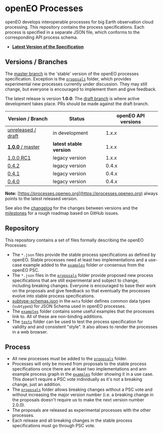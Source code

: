 # openEO Processes

openEO develops interoperable processes for big Earth observation cloud processing. This repository contains the process specifications. Each process is specified in a separate JSON file, which conforms to the corresponding API process schema.

* **[Latest Version of the Specification](https://processes.openeo.org)**

## Versions / Branches

The [master branch](https://github.com/Open-EO/openeo-processes/tree/master) is the 'stable' version of the openEO processes specification. Exception is the [`proposals`](proposals/) folder, which provides experimental new processes currently under discussion. They may still change, but everyone is encouraged to implement them and give feedback.

The latest release is version **1.0.0**. The [draft branch](https://github.com/Open-EO/openeo-processes/tree/draft) is where active development takes place. PRs should be made against the draft branch.

| Version / Branch                                             | Status                    | openEO API versions |
| ------------------------------------------------------------ | ------------------------- | ------------------- |
| [unreleased / draft](https://processes.openeo.org/draft)     | in development            | 1.x.x               |
| [**1.0.0** / master](https://processes.openeo.org/1.0.0/)    | **latest stable version** | 1.x.x               |
| [1.0.0 RC1](https://processes.openeo.org/1.0.0-rc.1/)        | legacy version            | 1.x.x               |
| [0.4.2](https://processes.openeo.org/0.4.2/)                 | legacy version            | 0.4.x               |
| [0.4.1](https://processes.openeo.org/0.4.1/)                 | legacy version            | 0.4.x               |
| [0.4.0](https://processes.openeo.org/0.4.0/)                 | legacy version            | 0.4.x               |

**Note:** [https://processes.openeo.org](https://processes.openeo.org) always points to the latest released version.

See also the [changelog](CHANGELOG.md) for the changes between versions and the [milestones](https://github.com/Open-EO/openeo-processes/milestones) for a rough roadmap based on GitHub issues.

## Repository

This repository contains a set of files formally describing the openEO Processes:

* The `*.json` files provide the stable process specifications as defined by openEO. Stable processes need at least two implementations and a use-case example added to the [`examples`](examples/) folder *or* consensus from the openEO PSC.
* The `*.json` files in the [`proposals`](proposals/) folder provide proposed new process specifications that are still experimental and subject to change, including breaking changes. Everyone is encouraged to base their work on the proposals and give feedback so that eventually the processes evolve into stable process specifications.
* [subtype-schemas.json](meta/subtype-schemas.json) in the `meta` folder defines common data types (`subtype`s) for JSON Schema used in openEO processes.
* The [`examples`](examples/) folder contains some useful examples that the processes link to. All of these are non-binding additions.
* The [`tests`](tests/) folder can be used to test the process specification for validity and and consistent "style". It also allows to render the processes in a web browser.


## Process

* All new processes must be added to the [`proposals`](proposals/) folder.
* Processes will only be moved from proposals to the stable process specifications once there are at least two implementations and ann example process graph in the [`examples`](examples/) folder showing it in a use case. This doesn't require a PSC vote individually as it's not a breaking change, just an addition.
* The [`proposals`](proposals/) folder allows breaking changes without a PSC vote and without increasing the major version number (i.e. a breaking change in the proposals doesn't require us to make the next version number 2.0.0).
* The proposals are released as experimental processes with the other processes.
* Each release and all breaking changes in the stable process specifications must go through PSC vote.